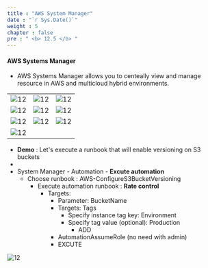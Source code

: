 ```yaml
---
title : "AWS System Manager"
date : "`r Sys.Date()`"
weight : 5
chapter : false
pre : " <b> 12.5 </b> "
---
```


#### AWS Systems Manager

- AWS Systems Manager allows you to centeally view and manage resource in AWS and multicloud hybrid environments. 

|  |  |  |
|---|---| ---|
|![12][1] |![12][2] | ![12][3] | 
|![12][4] |![12][5] | ![12][6] | 
|![12][7] |![12][8] | ![12][9] | 
|![12][10] | 

- **Demo** : Let's execute a runbook that will enable versioning on S3 buckets
- 
- System Manager - Automation - **Excute automation**
  - Choose runbook : AWS-ConfigureS3BucketVersioning
    - Execute automation runbook : **Rate control**
      - Targets: 
        - Parameter: BucketName
        - Targets: Tags
          - Specify instance tag key: Environment
          - Specify tag value (optional): Production
            - ADD
        - AutomationAssumeRole (no need with admin)
        - EXCUTE 

![12][11]
    

[1]: /aws-ws/images/12/5/1.png?featherlight=false&width=50pc
[2]: /aws-ws/images/12/5/2.png?featherlight=false&width=50pc
[3]: /aws-ws/images/12/5/3.png?featherlight=false&width=50pc
[4]: /aws-ws/images/12/5/4.png?featherlight=false&width=50pc
[5]: /aws-ws/images/12/5/5.png?featherlight=false&width=50pc
[6]: /aws-ws/images/12/5/6.png?featherlight=false&width=50pc
[7]: /aws-ws/images/12/5/7.png?featherlight=false&width=50pc
[8]: /aws-ws/images/12/5/8.png?featherlight=false&width=50pc
[9]: /aws-ws/images/12/5/9.png?featherlight=false&width=50pc
[10]: /aws-ws/images/12/5/10.png?featherlight=false&width=50pc
[11]: /aws-ws/images/12/5/11.png?featherlight=false&width=90pc